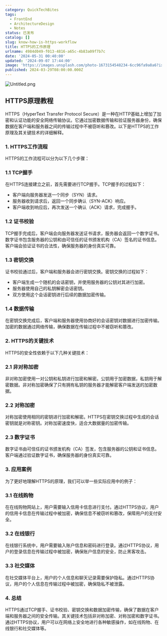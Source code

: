 ```yaml
---
category: QuickTechBites
tags:
  - FrontEnd
  - ArchitectureDesign
  - Notes
status: 已发布
catalog: []
slug: know-how-is-https-workflow
title: HTTPS的工作原理
urlname: 4984d049-f013-4816-a65c-4b83a09f7b7c
date: '2024-05-31 00:40:00'
updated: '2024-09-07 17:44:00'
image: 'https://images.unsplash.com/photo-1673154548234-6cc96fa9a8a6?ixlib=rb-4.0.3&q=85&fm=jpg&crop=entropy&cs=srgb'
published: 2024-03-29T08:00:00.000Z
---
```


![Untitled.png](https://prod-files-secure.s3.us-west-2.amazonaws.com/5d24fe63-e567-4804-86f9-9fdc62e13082/2950c759-0255-4c0a-becc-122aae8c82c0/Untitled.png?X-Amz-Algorithm=AWS4-HMAC-SHA256&X-Amz-Content-Sha256=UNSIGNED-PAYLOAD&X-Amz-Credential=ASIAZI2LB466WKAWSJAD%2F20250129%2Fus-west-2%2Fs3%2Faws4_request&X-Amz-Date=20250129T213211Z&X-Amz-Expires=3600&X-Amz-Security-Token=IQoJb3JpZ2luX2VjEI3%2F%2F%2F%2F%2F%2F%2F%2F%2F%2FwEaCXVzLXdlc3QtMiJGMEQCIDcqWfyj3tPdHe23rag6A8vO%2BuXomkf%2BCtH%2FtaMPeG2KAiAZBSuts5gdXz0Gj1GrkW7MDH7SeZA5FujGXfzshr34JSqIBAiW%2F%2F%2F%2F%2F%2F%2F%2F%2F%2F8BEAAaDDYzNzQyMzE4MzgwNSIMXAY9fGBkGSC7QumFKtwDNyXUYPYHgxYLv%2F%2FqzEuunUPH8It5LvSGFWbNydhmlFMBc2BDGbHUMblOSnO6xfjm5c%2Bk4syZDGZDjPelm7%2BoGdsujH29m%2ByGL72vVUfRhystOzhOBEtWt7MQOgQmvcTIQarHtF9IrW415ACe77tvucMql8sOY2NjzujsRXgFsxz9tSbQ%2Fq7pOremAi01640gVI75PQgnWrZmmahoLPLjHY%2Fp%2F60Pw5HpEnHdmcC0PIiUGGJp9HAMj34vOI7FUiWox4rcX9ieYJ84HrwB35kL9Y2f2HbjUmum5c4mjpUaV%2Fi7Cd9LFIQHUDp3TokMhha8co7rBu6B4N7m0Lcsm%2FANgmY1SAEHDH0xnL%2BuyCOTkCixMAon3KO4lE1IUT7tpZhe3Fe5HcLfnycKxX33KSTPkXYXty1XazOUKZyRR9o7zavwqexpFHBLgnCHypDCr0OK67xnBTNnEN6E6ZLJAJI0bknzTe7mf60AtPCNcQK2JM9%2BH4K16R8SXqGzxc4xlOW8%2BroV56yu9JYG8Y8ItaJxkO8UwwLEzJv2Cy5aDBD56Ud6A3xRZ1Uk%2B8YklL%2BxqTXxnkzP8g6nwC0TC3q3GzSo1%2Fi9%2B25MipsVf1sxF8aIwtNJT99jPDdaTSTKkw0whanqvAY6pgHGVZ0ZUHh3AzEQwQeQb06bhX8IZEXx1Pl9xbrik%2FqMLi6e5CH%2B%2BxFsHIsrfARDBkkrV5C4NafPdpmnmgIqo8XdIRWWLiobj6STl%2BLklWcpAfu61U%2B3o2AlEqS9IfuvFl50VXDtro2NI5nxFfhPY7qV6qDz%2BLYUbpNW5jjXPKk3QJiK%2Bx0wAX3mJlKmgNoP5AZhY7TX4O9jzcLXsvwrVaO1P9nkJS7L&X-Amz-Signature=6362ced7636827575ae9e99ae4e12aa08907acc1910b3561d8af29fea106f1fe&X-Amz-SignedHeaders=host&x-id=GetObject)


## HTTPS原理教程


HTTPS（HyperText Transfer Protocol Secure）是一种在HTTP基础上增加了加密和认证功能的安全网络传输协议。它通过加密数据传输和验证服务器身份，确保数据在客户端和服务器之间的传输过程中不被窃听和篡改。以下是HTTPS的工作原理及其关键技术的详细解释。


### 1. HTTPS工作流程


HTTPS的工作流程可以分为以下几个步骤：


### 1.1 TCP握手


在HTTPS连接建立之前，首先需要进行TCP握手。TCP握手的过程如下：

- 客户端向服务器发送一个同步（SYN）请求。
- 服务器收到请求后，返回一个同步确认（SYN-ACK）响应。
- 客户端收到响应后，再次发送一个确认（ACK）请求，完成握手。

### 1.2 证书校验


TCP握手完成后，客户端会向服务器发送证书请求，服务器会返回一个数字证书。数字证书包含服务器的公钥和由可信任的证书颁发机构（CA）签名的证书信息。客户端会验证证书的合法性，确保服务器的身份真实可靠。


### 1.3 密钥交换


证书校验通过后，客户端和服务器会进行密钥交换。密钥交换的过程如下：

- 客户端生成一个随机的会话密钥，并使用服务器的公钥对其进行加密。
- 服务器使用自己的私钥解密会话密钥。
- 双方使用这个会话密钥进行后续的数据加密传输。

### 1.4 数据传输


在密钥交换完成后，客户端和服务器使用协商好的会话密钥对数据进行加密传输。加密的数据通过网络传输，确保数据在传输过程中不被窃听和篡改。


### 2. HTTPS的关键技术


HTTPS的安全性依赖于以下几种关键技术：


### 2.1 非对称加密


非对称加密使用一对公钥和私钥进行加密和解密。公钥用于加密数据，私钥用于解密数据。非对称加密确保了只有拥有私钥的服务器才能解密客户端发送的加密数据。


### 2.2 对称加密


对称加密使用相同的密钥进行加密和解密。HTTPS在密钥交换过程中生成的会话密钥就是对称密钥。对称加密速度快，适合大数据量的加密传输。


### 2.3 数字证书


数字证书由可信任的证书颁发机构（CA）签发，包含服务器的公钥和证书信息。客户端通过验证数字证书，确保服务器的身份真实可靠。


### 3. 应用案例


为了更好地理解HTTPS的原理，我们可以举一些实际应用中的例子：


### 3.1 在线购物


在在线购物网站上，用户需要输入信用卡信息进行支付。通过HTTPS协议，用户的信用卡信息在传输过程中被加密，确保信息不被窃听和篡改，保障用户的支付安全。


### 3.2 在线银行


在线银行系统中，用户需要输入账户信息和密码进行登录。通过HTTPS协议，用户的登录信息在传输过程中被加密，确保账户信息的安全，防止黑客攻击。


### 3.3 社交媒体


在社交媒体平台上，用户的个人信息和聊天记录需要保护隐私。通过HTTPS协议，用户的个人信息在传输过程中被加密，确保隐私不被泄露。


### 4. 总结


HTTPS通过TCP握手、证书校验、密钥交换和数据加密传输，确保了数据在客户端和服务器之间的安全传输。其关键技术包括非对称加密、对称加密和数字证书。通过HTTPS协议，用户可以在网络上安全地进行各种敏感操作，如在线购物、在线银行和社交媒体等。

